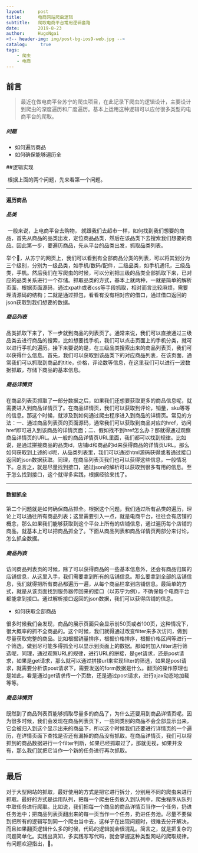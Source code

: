 ```yaml
---
layout:     post
title:      电商网站爬虫逻辑
subtitle:   爬取电商平台常用逻辑套路
date:       2019-8-23
author:     HugoNgai
<!-- header-img: img/post-bg-ios9-web.jpg -->
catalog: 	 true
tags:
    - 爬虫
    - 电商
---
```



## 前言

> 最近在做电商平台苏宁的爬虫项目，在此记录下爬虫的逻辑设计，主要设计到爬虫的深度遍历和广度遍历。基本上运用这种逻辑可以应付很多类型的电商平台的爬取。

##### 问题

- 如何遍历商品
- 如何确保能够遍历全





##逻辑实现

​	根据上面的两个问题，先来看第一个问题。



---



#### 遍历商品



##### 品类

​	一般来说，上电商平台去购物， 就跟我们去超市一样，如何找到我们想要的商品，首先从商品的品类出发，定位商品品类，然后在该品类下去搜索我们想要的商品。因此第一步，要遍历商品，先从平台的品类出发，抓取品类列表。

​	举个🌰，从苏宁的网页上，我们可以看到有全部商品分类的列表，可以将其划分为三个级别，分别为一级品类，如手机/数码/配件，二级品类，如手机通讯，三级品类，手机。然后我们在写爬虫的时候，可以分别把三级的品类全部抓取下来，已对应的品类关系进行一个存储。抓取品类的方式，基本上就两种，一就是简单的解析页面，根据页面源码，通过xpath或者css等手段抓取，相对而言比较麻烦，需要理清源码的结构；二就是通过抓包，看看有没有相对应的借口，通过借口返回的json获取到我们想要的数据。



##### 商品列表

​	品类抓取下来了，下一步就到商品的列表页了。通常来说，我们可以直接通过三级品类去进行商品的搜索，比如想要找手机，我们可以点击页面上的手机分类，就可以进行手机的遍历。接下来要说的是，在三级品类搜索出来的商品列表页，我们可以获得什么信息。首先，我们可以获取到该品类下的对应商品列表，在该页面，通常我们可以抓取到商品的title，价格，评论数等信息，在这里我们可以进行一波数据抓取，存储下商品的基本信息。



##### 商品详情页

​	在商品列表页抓取了一部分数据之后，如果我们还想要获取更多的商品信息呢，就需要进入到商品详情页了。在商品详情页，我们可以获取到评论，销量，sku等等的信息。那这个时候，就涉及到如何通过爬虫程序进入到商品的详情页。常见的方法：一、通过商品列表页的页面源码，通常我们可以获取到商品对应的href，访问href即可进入到该商品的详情页面；二、假如找不到href怎么办？那就得通过观察商品详情页的URL。从一般的商品详情页URL里面，我们都可以找到规律。比如说，是通过拼接商品的品类id，店铺id和商品的id来获得商品的详情页URL。那么如何获取到上述的id呢，从品类列表里，我们可以通过html源码获得或者通过接口返回的json数据获取。同理，在商品列表页我们也可以获得这些信息，一般情况下。总言之，就是尽量找到接口，通过json的解析可以获取到很多有用的信息。至于怎么找到接口，这个就得多实践，根据经验来找了。



---

#### 数据抓全

​	第二个问题就是如何确保商品抓全。根据这个问题，我们通过所有品类的遍历，理论上可以通往所有商品列表；这里需要引入一点，就是电商平台，往往会有店铺的概念，那么如果我们能够获取到这个平台上所有的店铺信息，通过遍历每个店铺的商品，就基本上可以把商品抓全了。下面从商品列表和商品详情页两部分来讨论，怎么抓全数据。



##### 商品列表

​	访问商品列表页的时候，除了可以获得商品的一些基本信息外，还会有商品归属的店铺信息，从这里入手，我们需要拿到所有的店铺信息。那么要拿到全部的店铺信息，我们就得把所有商品都遍历一遍，从每个商品栏拿到店铺信息。最简单的方式，就是从该页面找到服务器传回来的接口（以苏宁为例），不确保每个电商平台都能拿到接口。通过解析接口返回的json数据，我们可以获得店铺的信息。

- 如何获取全部商品

​     很多时候我们会发现，商品的展示页面只会显示前50页或者100页，这种情况下，很大概率的抓不全商品的。这个时候，我们就得通过改变filter来多次访问，做到尽量获取完整的商品。比如根据销量排序，根据价格排序，根据价格区间等进行一个筛选。做到尽可能多得抓全可以显示到页面上的数据。那如何加入filter进行筛选呢，同理，通过观察URL的规律，进行URL的拼接，是get请求，还是post请求，如果是get请求，那么就可以通过拼接url来实现filter的筛选，如果是post请求，就需要分析该post请求下，需要发送的form数据是什么。翻页的操作原理也是如此，看是通过get请求传一个页数，还是通过post请求，进行ajax动态地加载等等。



##### 商品详情页

​	既然到了商品列表页能够抓取尽量多的商品了，为什么还要用到商品详情页呢。因为很多时候，我们会发现在商品列表页下，一些同类别的商品不会全部显示出来，它会被归入到这个显示出来的商品下，所以这个时候我们还要进行详情页的一个遍历，在详情页面下查找是否还有漏掉的商品没有抓取。在商品详情页，我们可以将抓到的商品数据进行一个filter判断，如果已经抓取过了，那就无视，如果并没有，那么我们就把它当作一个新的任务进行再次抓取。



---



## 最后

​	对于大型网站的抓取，最好使用的方式是把它进行拆分，分别用不同的爬虫来进行抓取。最好的方式是运用队列，把每一个爬虫任务放入到队列中，爬虫程序从队列中取任务进行爬取。比如说，我们把每一个商品的商品详情页当作一个任务，扔进任务池中；把商品列表页翻出来的每一页当作一个任务，扔进任务池。尽量不要做到把所有的逻辑写到同一个爬虫当中去，这样子在出现问题时，很难去分开解决，而且如果翻页逻辑什么多的时候，代码的逻辑就会很混乱。简言之，就是把复杂的问题简单化。实践出真知，多实践写写代码，就会掌握这种类型网站的爬取规律。有问题欢迎指出，🙏。

